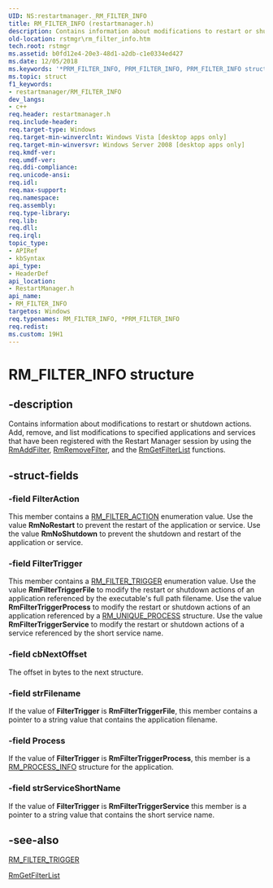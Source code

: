 ```yaml
---
UID: NS:restartmanager._RM_FILTER_INFO
title: RM_FILTER_INFO (restartmanager.h)
description: Contains information about modifications to restart or shutdown actions.
old-location: rstmgr\rm_filter_info.htm
tech.root: rstmgr
ms.assetid: b0fd12e4-20e3-48d1-a2db-c1e0334ed427
ms.date: 12/05/2018
ms.keywords: '*PRM_FILTER_INFO, PRM_FILTER_INFO, PRM_FILTER_INFO structure pointer [Restart Mgr], RM_FILTER_INFO, RM_FILTER_INFO structure [Restart Mgr], restartmanager/PRM_FILTER_INFO, restartmanager/RM_FILTER_INFO, rstmgr.rm_filter_info'
ms.topic: struct
f1_keywords:
- restartmanager/RM_FILTER_INFO
dev_langs:
- c++
req.header: restartmanager.h
req.include-header: 
req.target-type: Windows
req.target-min-winverclnt: Windows Vista [desktop apps only]
req.target-min-winversvr: Windows Server 2008 [desktop apps only]
req.kmdf-ver: 
req.umdf-ver: 
req.ddi-compliance: 
req.unicode-ansi: 
req.idl: 
req.max-support: 
req.namespace: 
req.assembly: 
req.type-library: 
req.lib: 
req.dll: 
req.irql: 
topic_type:
- APIRef
- kbSyntax
api_type:
- HeaderDef
api_location:
- RestartManager.h
api_name:
- RM_FILTER_INFO
targetos: Windows
req.typenames: RM_FILTER_INFO, *PRM_FILTER_INFO
req.redist: 
ms.custom: 19H1
---
```


# RM_FILTER_INFO structure


## -description


Contains information about modifications to restart or shutdown actions. Add, remove, and list modifications to specified applications and services that have been registered with the Restart Manager session by using the <a href="https://docs.microsoft.com/windows/desktop/api/restartmanager/nf-restartmanager-rmaddfilter">RmAddFilter</a>, <a href="https://docs.microsoft.com/windows/desktop/api/restartmanager/nf-restartmanager-rmremovefilter">RmRemoveFilter</a>, and the <a href="https://docs.microsoft.com/windows/desktop/api/restartmanager/nf-restartmanager-rmgetfilterlist">RmGetFilterList</a> functions.


## -struct-fields




### -field FilterAction

This member contains a <a href="https://docs.microsoft.com/windows/desktop/api/restartmanager/ne-restartmanager-rm_filter_action">RM_FILTER_ACTION</a> enumeration value. Use the value  <b>RmNoRestart</b> 
to prevent the restart of the application or service. Use the value  <b>RmNoShutdown</b> to prevent the shutdown and restart of the application or service.


### -field FilterTrigger

This member contains a <a href="https://docs.microsoft.com/windows/desktop/api/restartmanager/ne-restartmanager-rm_filter_trigger">RM_FILTER_TRIGGER</a> enumeration value. Use the value  <b>RmFilterTriggerFile</b> to modify the restart or shutdown actions  of an application referenced by the executable's full path filename. Use  the value <b>RmFilterTriggerProcess</b> to modify the restart or shutdown actions   of an application referenced by a <a href="https://docs.microsoft.com/windows/desktop/api/restartmanager/ns-restartmanager-rm_unique_process">RM_UNIQUE_PROCESS</a> structure. Use  the value <b>RmFilterTriggerService</b> 
to modify the restart or shutdown actions of a service referenced by the short service name.


### -field cbNextOffset

The offset in bytes to the next structure.


### -field strFilename

If the value of <b>FilterTrigger</b> is <b>RmFilterTriggerFile</b>, this member contains a pointer to a string value that contains the application filename.


### -field Process

If the value of <b>FilterTrigger</b> is  <b>RmFilterTriggerProcess</b>,  this member is a  <a href="https://docs.microsoft.com/windows/desktop/api/restartmanager/ns-restartmanager-rm_process_info">RM_PROCESS_INFO</a> structure for the application.


### -field strServiceShortName

If the value of <b>FilterTrigger</b> is <b>RmFilterTriggerService</b> this member is a pointer to a string value that contains the short service name.


## -see-also




<a href="https://docs.microsoft.com/windows/desktop/api/restartmanager/ne-restartmanager-rm_filter_trigger">RM_FILTER_TRIGGER</a>



<a href="https://docs.microsoft.com/windows/desktop/api/restartmanager/nf-restartmanager-rmgetfilterlist">RmGetFilterList</a>
 

 

